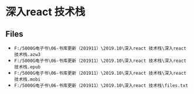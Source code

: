 # 深入react 技术栈

## Files

- `F:/5000G电子书\06-书库更新（201911）\2019.10\深入react 技术栈\深入react 技术栈.azw3`
- `F:/5000G电子书\06-书库更新（201911）\2019.10\深入react 技术栈\深入react 技术栈.epub`
- `F:/5000G电子书\06-书库更新（201911）\2019.10\深入react 技术栈\深入react 技术栈.mobi`
- `F:/5000G电子书\06-书库更新（201911）\2019.10\深入react 技术栈\files.txt`
